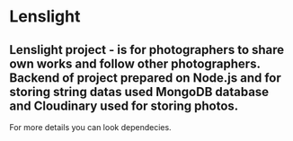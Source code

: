 # Lenslight

## Lenslight project - is for photographers to share own works and follow other photographers. Backend of project prepared on Node.js and for storing string datas used MongoDB database and Cloudinary used for storing photos.
For more details you can look dependecies.
